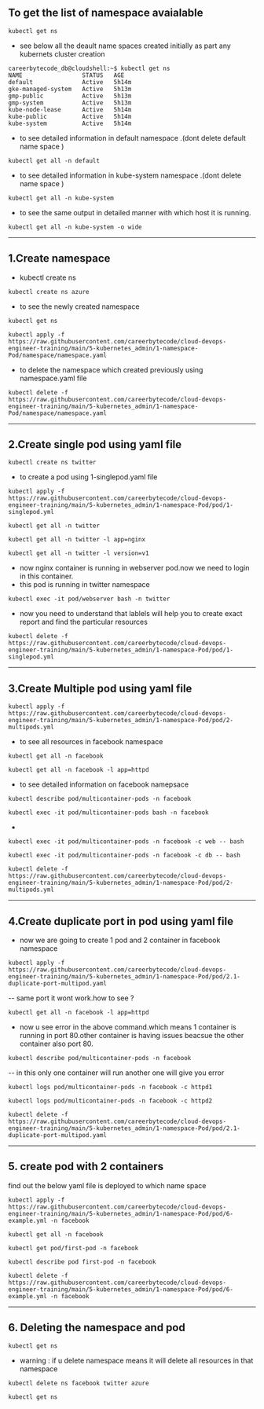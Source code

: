 ## To get the list of namespace avaialable
```
kubectl get ns
```
- see below all the deault name spaces created initially as part any kubernets cluster creation
```
careerbytecode_db@cloudshell:~$ kubectl get ns
NAME                 STATUS   AGE
default              Active   5h14m
gke-managed-system   Active   5h13m
gmp-public           Active   5h13m
gmp-system           Active   5h13m
kube-node-lease      Active   5h14m
kube-public          Active   5h14m
kube-system          Active   5h14m
```


- to see detailed information in default namespace .(dont delete default name space )
```
kubectl get all -n default
`````
- to see detailed information in kube-system namespace .(dont delete name space )
`````
kubectl get all -n kube-system
`````

- to see the same output in detailed manner with which host it is running.

`````
kubectl get all -n kube-system -o wide
`````
*******************************************************************************
## 1.Create namespace

- kubectl create ns <namespace name>
`````
kubectl create ns azure
`````
- to see the newly created namespace

```
kubectl get ns
```


`````
kubectl apply -f https://raw.githubusercontent.com/careerbytecode/cloud-devops-engineer-training/main/5-kubernetes_admin/1-namespace-Pod/namespace/namespace.yaml
`````
- to delete the namespace which created previously using namespace.yaml file
  
`````
kubectl delete -f https://raw.githubusercontent.com/careerbytecode/cloud-devops-engineer-training/main/5-kubernetes_admin/1-namespace-Pod/namespace/namespace.yaml
`````
*********************************************************************************
## 2.Create single pod using yaml file


`````
kubectl create ns twitter
`````
- to create a pod using 1-singlepod.yaml file
  
`````
kubectl apply -f https://raw.githubusercontent.com/careerbytecode/cloud-devops-engineer-training/main/5-kubernetes_admin/1-namespace-Pod/pod/1-singlepod.yml
`````


```
kubectl get all -n twitter
```


`````
kubectl get all -n twitter -l app=nginx
`````
`````
kubectl get all -n twitter -l version=v1
`````

- now nginx container is running in webserver pod.now we need to login in this container.
- this pod is running in twitter namespace
  
`````
kubectl exec -it pod/webserver bash -n twitter
`````

- now you need to understand that lablels will help you to create exact report and find the particular resources
  
`````
kubectl delete -f https://raw.githubusercontent.com/careerbytecode/cloud-devops-engineer-training/main/5-kubernetes_admin/1-namespace-Pod/pod/1-singlepod.yml
`````

************************************************************************************************
## 3.Create Multiple pod using yaml file
```
kubectl apply -f https://raw.githubusercontent.com/careerbytecode/cloud-devops-engineer-training/main/5-kubernetes_admin/1-namespace-Pod/pod/2-multipods.yml
```
- to see all resources in facebook namespace
```
kubectl get all -n facebook
```

```
kubectl get all -n facebook -l app=httpd
```
- to see detailed information on facebook namepsace
  
`````
kubectl describe pod/multicontainer-pods -n facebook
`````
`````
kubectl exec -it pod/multicontainer-pods bash -n facebook
`````
-
`````
kubectl exec -it pod/multicontainer-pods -n facebook -c web -- bash

`````
`````
kubectl exec -it pod/multicontainer-pods -n facebook -c db -- bash

`````
`````
kubectl delete -f https://raw.githubusercontent.com/careerbytecode/cloud-devops-engineer-training/main/5-kubernetes_admin/1-namespace-Pod/pod/2-multipods.yml
`````
************************************************************************************************************************************
## 4.Create duplicate port in pod using yaml file
- now we are going to create 1 pod and 2 container in facebook namespace

`````
kubectl apply -f https://raw.githubusercontent.com/careerbytecode/cloud-devops-engineer-training/main/5-kubernetes_admin/1-namespace-Pod/pod/2.1-duplicate-port-multipod.yaml
`````

-- same port it wont work.how to see ?
`````
kubectl get all -n facebook -l app=httpd
`````

- now u see error in the above command.which means 1 container is running in port 80.other container is having issues beacsue the other container also port 80.
  
`````
kubectl describe pod/multicontainer-pods -n facebook
`````
-- in this only one container will run another one will give you error
`````
kubectl logs pod/multicontainer-pods -n facebook -c httpd1
`````
`````
kubectl logs pod/multicontainer-pods -n facebook -c httpd2
`````
`````
kubectl delete -f https://raw.githubusercontent.com/careerbytecode/cloud-devops-engineer-training/main/5-kubernetes_admin/1-namespace-Pod/pod/2.1-duplicate-port-multipod.yaml
`````
***********************************************************************************************************************************

## 5. create pod with 2 containers

find out the below yaml file is deployed to which name space
`````
kubectl apply -f https://raw.githubusercontent.com/careerbytecode/cloud-devops-engineer-training/main/5-kubernetes_admin/1-namespace-Pod/pod/6-example.yml -n facebook
`````
`````
kubectl get all -n facebook
`````
`````
kubectl get pod/first-pod -n facebook
`````
`````
kubectl describe pod first-pod -n facebook
`````
`````
kubectl delete -f https://raw.githubusercontent.com/careerbytecode/cloud-devops-engineer-training/main/5-kubernetes_admin/1-namespace-Pod/pod/6-example.yml -n facebook
`````
********************************************************************************************
## 6. Deleting the namespace and pod 


`````
kubectl get ns
`````

- warning : if u delete namespace  means it will delete all resources in that namespace


`````
kubectl delete ns facebook twitter azure
`````

```
kubectl get ns
```
